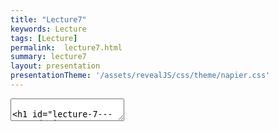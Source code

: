 ```yaml
---
title: "Lecture7"
keywords: Lecture
tags: [Lecture]
permalink:  lecture7.html
summary: lecture7
layout: presentation
presentationTheme: '/assets/revealJS/css/theme/napier.css' 
---
```

<section data-markdown data-separator="^\n---\n$" data-separator-vertical="^\n--\n$">
<textarea data-template>

# Lecture 7 - Game Design Document
### SET09121 - Games Engineering

<br><br>
Kevin Chalmers and Sam Serrels

School of Computing. Edinburgh Napier University


---

# Recommended Reading

 Game Design Workshop. 3rd Edition. Fullerton (2014).

-   Read Chapter 14 on Design Documentation.

![image](assets/images/gdw_book)


---

# What is a Game Design Document?


---

# What is the Game Design Document?

-   Game Design Document (GDD) is the template for the game that is to be created.
-   The GDD is the main reference when determining how things should be done when developing the game.
-   However, it is not a sacred document.
    -   It is a living, constantly changing document.
    -   Updates are made as the development progresses.
-   It can get quite large.
    -   Over 1,000 pages in some circumstances.
-   Team size and document size leads to using online collaboration approaches.
    -   Wiki usage common.


---

# General Content

-   There is no standard format. It can be very company specific.
-   Some guidelines are out there (for example Fullerton).
-   Sections we will produce:
    -   Overview and vision statement.
        -   Broad overview of the game. Game designer's vision.
    -   Audience, platform, and marketing.
        -   Who is the game aimed at? What is the core demographic?
        -   Marketing is generally responsibility of the marketing department.
    -   Gameplay.
        -   Large important section detailing how the game plays. Game designer puts together their vision for this section.


---

# General Content

-   Sections we will produce (continued):
    -   Characters.
        -   What characters exist in the game? Consider both playable and non-playable characters.
    -   Story.
        -   What is the back story and the story told during the game?
    -   World.
        -   Description of the world where the game exists.

.5 ![image](game_characters)


---

# General Content

-   Sections we will produce (continued):
    -   Media list.
        -   Assets to be created for the game.
    -   Technical specification.
        -   May be a separate document.
        -   Defines the technical aspects of the project.

.5 ![image](game_characters)

Exercise -- Researching Design Documents Use Google to search for game design documents. There are quite a few out there and some templates. 
You are unlikely to find modern AAA games due to the collaborative approach and NDA requirements. If you do find a AAA one let us know.


---

# Contents


---

# Contents -- Design History

-   Design History.
    -   GDD is a living document.
    -   Updates to the document should be described at the beginning of the document.
    -   Version history should be maintained.
        -   Version 1.0.
        -   Version 2.0.
        -   Version 2.1.

.5 ![image](version)


---

# Contents -- Overview

Audience, Platform, and Marketing

- This is an important section for the game publisher.
- Market research must be undertaken to determine the likely return to the publisher.
    - Unit sales are the most important factor from the publisher's point of view.
    - The quality of the game comes second.
    - Catering for a small, niche market is unlikely to win over a game publisher.
- You need to define the target audience.
    - Who will buy the game?
    - What is the core demographic?
    - How large is the audience and how likely are they to buy?
- You also need to choose the target platform(s).
    - What are the target platforms?
    - Why have these been chosen?
    - Ensure this matches with the target audience.
- You also need to define the hardware requirements.
    - Does your game have specific hardware requirements?
    - Very important for PC games.


---

# Contents -- Legal Analysis

-   A very important that you ensure everything is covered from a legal point of view.
-   Are there any legal or financial implications that come with the game production.
    -   Licence agreements.
    -   Copyright considerations.
    -   Engine/library terms and conditions.
-   Typically, Intellectual Property Rights (IPR) will be with the publisher, not the studio.
    -   Depends where the idea originally came from.
-   Game engines typically require statements of use, are expensive, and may require a per unit sale cost.


---

# Copyright Issues


-   IP owners are very protective.
    -   Game companies included.
-   When creating your game consider:
    -   Where you sourced your content from.
    -   If the content is very similar to existing content.
    -   If the game is very similar to others on the market.
    -   If you have given due credit to any external tools, libraries,
        etc., you have used.
-   Paying homage to something is all well and good but can get you into trouble.

.4 ![image](megaman)


---

# Gameplay


---

# Contents -- Gameplay

-   The description of gameplay is initially one of the largest sections in the game.
-   The game designer puts most of their focus into this section at the start.
-   This section will focus on how the game plays.
-   The Formal Elements and systems view will be useful here.
-   Overview section:
    -   Description of the core functionality.
    -   Good practice is to base this on a physical or digital prototype.
-   Gameplay description section:
    -   A detailed description of how the game plays.
-   Controls section:
    -   User interfaces.
    -   Rules (including some from Formal Elements).
    -   Scoring / winning conditions.


---

# Contents -- Gameplay 2


-   Modes and other features.
    -   Single-player, multi-player, etc.
    -   Other features that may affect gameplay.
-   Levels.
    -   Designs for any levels for the game.
    -   The more detailed the level descriptions the better.
-   Flowchart.
    -   Flowchart is needed to map out the gameplay.
-   Editor.
    -   Does the game require the development of an editor?
    -   What are its features?

![image](flowchart)



---

# Characters

---

# Contents -- Character Design

-   Optional part of the design document.
    -   Crucial part in AAA game design.
-   Character work can be a long, iterative process.
-   Very important to increase engagement with the player.
    -   Kids love dark-haired 30-something males.
-   Will include concept design and description.

![image](characters)


---

# Contents -- Character Types

-   Generally two types of character in a game.
-   Playable characters.
    -   Can have a lot of work spent on them.
    -   Generally very detailed -- particularly in games where you see the character all the time.
-   Non-playable characters.
    -   Treat these as objects in your game with properties and functionality.
    -   Includes:
        -   Monsters and enemies.
        -   Friends and allies.
        -   Neutral characters.
    -   Think about which traits you want these characters to have.
    -   Think about the behaviours these characters need.
    -   AI is a core concern in this section.


---

# Story


---

# Contents -- Story

- Another optional section of the GDD.
- Can become very large for story driven games.
 - e.g. RPGs.
- There has to be a link between the gameplay and story.
 - Your story should unfold through the game.
- Game script writers do exist.
 - Books are also written on game storylines.
- Topics to think about:
 - Synopsis.
 - Complete story.
 - Back story.
 - Narrative details.
 - Sub-plots.


---

# World


---

# Contents -- Game World

If required, a description of the game world should be detailed.
 - Overview.
 - Key locations.
 - Travel.
 - Map.
 - Scale.
 - Physical objects.
 - Weather conditions.
 - Day and night cycle.
 - Time/era.
 - Physics.
 - Society/culture.

![image](game-world)


---

# Media List

Contents -- Media List

- You will need a list of the assets that are required by the art and sound team.
- Descriptions of these assets will need to be provided.
- You should adopt some form of naming convention to make life easier.
- Types of assets you may need to produce include:
 - User interface assets.
 - Environmental assets.
 - Character-based assets.
 - Animations.
 - Music.
 - Sound effects.


---

# Technical Specification


---

# Contents -- Technical Specification

- The most important section for the technical team.
- Can sometimes be a separate document.
- Developed by the technical lead.
 - The technical lead or director heads the technical team.
- Can be quite large and detailed.
  - The more detailed the better.
- Key area is a technical analysis of the game.
 - What are the technical challenges of the project?
  - Important for costing the project.
 - Is any new technology required?
 - What are the major software development taks?
 - What are the risks involved in developing the game?
  - And how do you mitigate these risks?
 - What are the estimated resources required to deliver the game?


---

# Contents -- Technical Specification2

Some technical requirements to consider:

- Development platform and tools.
 - e.g. Visual Studio, Unity.
- Delivery mechanism.
 - Disc, online, etc.
- Game engine
 - Technical specifications.
 - Design.
- Interface technical specification.
- Controls technical specification.
- Lighting models.
- Rendering system.
- Internet / network requirements.
- System parameters.
 - e.g. max players, connectivity, et .
Other.


---

# Contents -- Flow Chart 

![image](flowchart2)


---

# Maintenance


---

# Contents -- Maintenance


-   Game Design Document (GDD) is not a sacred object.
    -   Living document.
    -   Updates made as development progresses.
-   GDD can also get quite large.
    -   Thousands of pages in some circumstances.
-   Game development can have large teams.
    -   Over a hundred people in some circumstances.
-   Document coordination is difficult in such circumstances.

![image](script)


---

# Using Wikis and Repositories

- Some are using a wiki to coordinate and communicate between team members.
 - Allows multiple users to update.
 - Allows all users to access the most up to date documentation.
 - Software development using these often as well -- see wikis on GitHub.
- Repository systems can also be used.
 - Combine document maintenance with code maintenance.
 - Could also be storing assets.
- Using tools allows for a structured and managed approach to the development process.
 - Collaboration.
 - Communication.
- Use tools as necessary throughout your development process.


---

# Summary


---

# Summary

- Game Design Document is a very important piece of work to put together at the start of your development process.
 - Blueprint for your game.
 - Communication with the team.
- It is a living document, so keep it up to date.
 - Content and media lists especially.
- Use collaboration tools as much as possible.
 - Team communication.
 - Document control.
